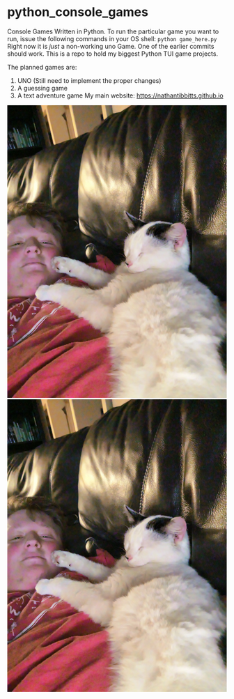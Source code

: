 # python_console_games
Console Games Written in Python. To run the particular game you want to run, issue the following commands in your OS shell:
`python game_here.py`
Right now it is _just_ a non-working uno Game. One of the earlier commits should work. This is a repo to hold my biggest Python TUI game projects.

The planned games are:

1. UNO (Still need to implement the proper changes)
2. A guessing game
3. A text adventure game
My main website:
https://nathantibbitts.github.io

![Fitzwilliam](imgs/fitzie.jpg)
![Knightley](imgs/fitzie.jpg)
